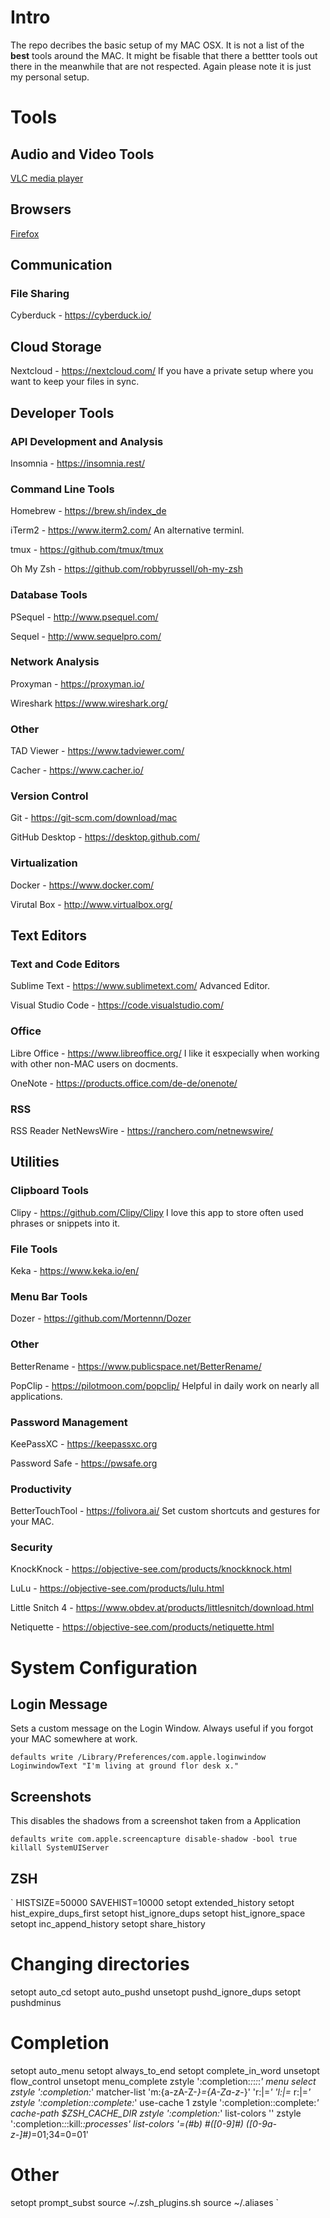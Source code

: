 

# Intro

The repo decribes the basic setup of my MAC OSX. It is not a list of the **best** tools around the MAC. It might be fisable that there a bettter tools out there in the meanwhile that are not respected. Again please note it is just my personal setup.

# Tools

## Audio and Video Tools

[VLC media player](http://www.videolan.org/index.html)

## Browsers

[Firefox](https://www.mozilla.org/de/firefox/)

## Communication

### File Sharing

Cyberduck - https://cyberduck.io/

## Cloud Storage

Nextcloud - https://nextcloud.com/
If you have a private setup where you want to keep your files in sync.

## Developer Tools

### API Development and Analysis

Insomnia - https://insomnia.rest/

### Command Line Tools

Homebrew - https://brew.sh/index_de

iTerm2 - https://www.iterm2.com/
An alternative terminl.

tmux - https://github.com/tmux/tmux

Oh My Zsh - https://github.com/robbyrussell/oh-my-zsh

### Database Tools

PSequel - http://www.psequel.com/

Sequel - http://www.sequelpro.com/

### Network Analysis

Proxyman - https://proxyman.io/

Wireshark https://www.wireshark.org/

### Other

TAD Viewer - https://www.tadviewer.com/

Cacher - https://www.cacher.io/

### Version Control

Git - https://git-scm.com/download/mac

GitHub Desktop - https://desktop.github.com/

### Virtualization

Docker - https://www.docker.com/

Virutal Box - http://www.virtualbox.org/

## Text Editors

### Text and Code Editors

Sublime Text - https://www.sublimetext.com/
Advanced Editor.

Visual Studio Code -  https://code.visualstudio.com/

### Office

Libre Office - https://www.libreoffice.org/
I like it esxpecially when working with other non-MAC users on docments.

OneNote - https://products.office.com/de-de/onenote/

### RSS

RSS Reader NetNewsWire - https://ranchero.com/netnewswire/

## Utilities

### Clipboard Tools

Clipy - https://github.com/Clipy/Clipy
I love this app to store often used phrases or snippets into it.

### File Tools

Keka - https://www.keka.io/en/

### Menu Bar Tools

Dozer - https://github.com/Mortennn/Dozer

### Other

BetterRename - https://www.publicspace.net/BetterRename/

PopClip - https://pilotmoon.com/popclip/
Helpful in daily work on nearly all applications.

### Password Management

KeePassXC - https://keepassxc.org

Password Safe - https://pwsafe.org

### Productivity

BetterTouchTool - https://folivora.ai/
Set custom shortcuts and gestures for your MAC.

### Security

KnockKnock - https://objective-see.com/products/knockknock.html

LuLu - https://objective-see.com/products/lulu.html

Little Snitch 4 - https://www.obdev.at/products/littlesnitch/download.html

Netiquette - https://objective-see.com/products/netiquette.html

# System Configuration

## Login Message

Sets a custom message on the Login Window. Always useful if you forgot your MAC somewhere at work.

`
defaults write /Library/Preferences/com.apple.loginwindow LoginwindowText "I'm living at ground flor desk x."
`

## Screenshots

This disables the shadows from a screenshot taken from a Application

`
defaults write com.apple.screencapture disable-shadow -bool true
killall SystemUIServer
`

## ZSH

`
HISTSIZE=50000
SAVEHIST=10000
setopt extended_history
setopt hist_expire_dups_first
setopt hist_ignore_dups
setopt hist_ignore_space
setopt inc_append_history
setopt share_history

# Changing directories
setopt auto_cd
setopt auto_pushd
unsetopt pushd_ignore_dups
setopt pushdminus

# Completion
setopt auto_menu
setopt always_to_end
setopt complete_in_word
unsetopt flow_control
unsetopt menu_complete
zstyle ':completion:*:*:*:*:*' menu select
zstyle ':completion:*' matcher-list 'm:{a-zA-Z-_}={A-Za-z_-}' 'r:|=*' 'l:|=* r:|=*'
zstyle ':completion::complete:*' use-cache 1
zstyle ':completion::complete:*' cache-path $ZSH_CACHE_DIR
zstyle ':completion:*' list-colors ''
zstyle ':completion:*:*:kill:*:processes' list-colors '=(#b) #([0-9]#) ([0-9a-z-]#)*=01;34=0=01'

# Other
setopt prompt_subst
source ~/.zsh_plugins.sh
source ~/.aliases
`